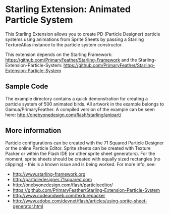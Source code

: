Starling Extension: Animated Particle System
===================================

This Starling Extension allows you to create PD (Particle Designer) particle systems using animations from Sprite Sheets by passing a Starling TextureAtlas instance to the particle system constructor.

This extension depends on the Starling Framework: https://github.com/PrimaryFeather/Starling-Framework and the Starling-Extension-Particle-System: https://github.com/PrimaryFeather/Starling-Extension-Particle-System

Sample Code
-----------

The example directory contains a quick demonstration for creating a particle system of 500 animated birds. All artwork in the example belongs to Gamua/PrimaryFeather. A compiled version of the example can be seen here: http://onebyonedesign.com/flash/starling/anipart/

More information
----------------

Particle configurations can be created with the 71 Squared Particle Designer or the online Particle Editor. Sprite sheets can be created with Texture Packer or within the Flash IDE (or other sprite sheet generators). For the moment, sprite sheets should be created with equally sized rectangles (no clipping) - this is a known issue and is being worked. For more info, see:

- http://www.starling-framework.org
- http://particledesigner.71squared.com
- http://onebyonedesign.com/flash/particleeditor/
- https://github.com/PrimaryFeather/Starling-Extension-Particle-System
- http://www.codeandweb.com/texturepacker
- http://www.adobe.com/devnet/flash/articles/using-sprite-sheet-generator.html
